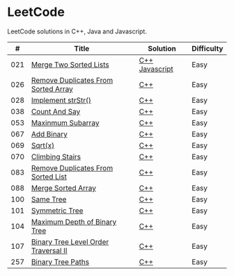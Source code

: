 # LeetCode

LeetCode solutions in C++, Java and Javascript.

| # | Title | Solution | Difficulty |
|---| ----- | -------- | ---------- |
|021|[Merge Two Sorted Lists](https://leetcode.com/problems/merge-two-sorted-lists/) | [C++](./algorithms/021MergeTwoSortedLists/MergeTwoSortedLists.cpp) [Javascript](./algorithms/021MergeTwoSortedLists/MergeTwoSortedLists.js)|Easy|
|026|[Remove Duplicates From Sorted Array](https://leetcode.com/problems/remove-duplicates-from-sorted-array/) | [C++](./algorithms/026RemoveDuplicatesFromSortedArray/RemoveDuplicatesFromSortedArray.cpp)|Easy|
|028|[Implement strStr()](https://leetcode.com/problems/implement-strstr) | [C++](./algorithms/028ImplementStrStr/ImplementStrStr.cpp)|Easy|
|038|[Count And Say](https://leetcode.com/problems/count-and-say) | [C++](./algorithms/038CountAndSay/CountAndSay.cpp)|Easy|
|053|[Maxinmum Subarray](https://leetcode.com/problems/maximum-subarray) | [C++](./algorithms/053MaximumSubarray/MaximumSubarray.cpp)|Easy|
|067|[Add Binary](https://leetcode.com/problems/add-binary) | [C++](./algorithms/067AddBinary/AddBinary.cpp)|Easy|
|069|[Sqrt(x)](https://leetcode.com/problems/sqrtx/) | [C++](./algorithms/069Sqrt(x)/Sqrt(x).cpp)|Easy|
|070|[Climbing Stairs](https://leetcode.com/problems/climbing-stairs/) | [C++](./algorithms/070ClimbingStairs/ClimbingStairs.cpp)|Easy|
|083|[Remove Duplicates From Sorted List](https://leetcode.com/problems/remove-duplicates-from-sorted-list/) | [C++](./algorithms/083RemoveDuplicatesFromSortedList/RemoveDuplicatesFromSortedList.cpp)|Easy|
|088|[Merge Sorted Array](https://leetcode.com/problems/merge-sorted-array) | [C++](./algorithms/088MergeSortedArray/MergeSortedArray.cpp)|Easy|
|100|[Same Tree](https://leetcode.com/problems/same-tree/) | [C++](./algorithms/100SameTree/SameTree.cpp)|Easy|
|101|[Symmetric Tree](https://leetcode.com/problems/symmetric-tree/) | [C++](./algorithms/101SymmetricTree/SymmetricTree.cpp)|Easy|
|104|[Maximum Depth of Binary Tree](https://leetcode.com/problems/maximum-depth-of-binary-tree/) | [C++](./algorithms/104MaximumDepthOfBinaryTree/MaximumDepthOfBinaryTree.cpp)|Easy|
|107|[Binary Tree Level Order Traversal II](https://leetcode.com/problems/binary-tree-level-order-traversal-ii) | [C++](./algorithms/104BinaryTreeLevelOrderTraversalII/BinaryTreeLevelOrderTraversalII.cpp)|Easy|
|257|[Binary Tree Paths](https://leetcode.com/problems/binary-tree-paths/) | [C++](./algorithms/257BinaryTreePaths/BinaryTreePaths.cpp)|Easy|